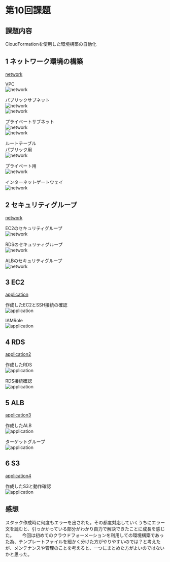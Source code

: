 # 第10回課題  
## 課題内容  
CloudFormationを使用した環境構築の自動化  

## 1 ネットワーク環境の構築
[network](/yml/1network.yml)  

VPC  
![network](./network/VPC.png) 

パブリックサブネット  
![network](lecture10/network/pubsub1.png)   
![network](lecture10/network/pubsub2.png)  

プライベートサブネット  
![network](lecture10/network/prisub1.png)   
![network](lecture10/network/prisub2.png)  

ルートテーブル  
パブリック用  
![network](lecture10/network/rtb2.png)  

プライベート用  
![network](lecture10/network/rtb1.png)

インターネットゲートウェイ  
![network](lecture10/network/igw.png)

## 2 セキュリティグループ  
[network](lecture10/security.yml)  

EC2のセキュリティグループ  
![network](lecture10/sec/SECEC2.png)  

RDSのセキュリティグループ  
![network](lecture10/sec/SECRDS.png)  

ALBのセキュリティグループ  
![network](lecture10/sec/SECALB.png)  

## 3 EC2 
[application](lecture10/application.yml)  

作成したEC2とSSH接続の確認  
![application](lecture10/app/ec2.png)  

IAMRole  
![application](lecture10/app/IAMrole.png)  

## 4 RDS  
[application2](lecture10/application2.yml)  

作成したRDS  
![application](lecture10/app/RDS2.png)  

RDS接続確認  
![application](lecture10/app/RDS.png)  

## 5 ALB  
[application3](lecture10/application3.yml)  

作成したALB  
![application](lecture10/app/ALB.png)

ターゲットグループ  
![application](lecture10/app/tg.png)  

## 6 S3  
[application4](lecture10/application4.yml)  

作成したS3と動作確認  
![application](lecture10/app/s3.png)  


## 感想　　
スタック作成時に何度もエラーを出された。その都度対応していくうちにエラー文を読むと、引っかかっている部分がわかり自力で解決できたことに成長を感じた。　　
今回は初めてのクラウドフォーメーションを利用しての環境構築であった為、テンプレートファイルを細かく分けた方がやりやすいのでは？と考えたが、メンテナンスや管理のことを考えると、一つにまとめた方がよいのではないかと思った。




